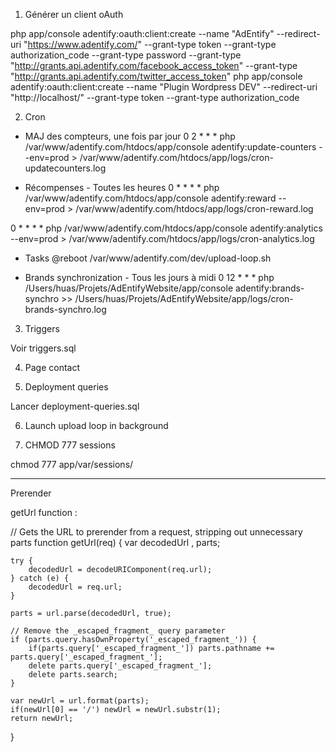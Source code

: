 1) Générer un client oAuth

php app/console adentify:oauth:client:create --name "AdEntify" --redirect-uri "https://www.adentify.com/" --grant-type token --grant-type authorization_code --grant-type password --grant-type "http://grants.api.adentify.com/facebook_access_token" --grant-type "http://grants.api.adentify.com/twitter_access_token"
php app/console adentify:oauth:client:create --name "Plugin Wordpress DEV" --redirect-uri "http://localhost/" --grant-type token --grant-type authorization_code

2) Cron

- MAJ des compteurs, une fois par jour
0 2 * * * php /var/www/adentify.com/htdocs/app/console adentify:update-counters --env=prod > /var/www/adentify.com/htdocs/app/logs/cron-updatecounters.log

- Récompenses - Toutes les heures
0 * * * * php /var/www/adentify.com/htdocs/app/console adentify:reward --env=prod > /var/www/adentify.com/htdocs/app/logs/cron-reward.log


0 * * * * php /var/www/adentify.com/htdocs/app/console adentify:analytics --env=prod > /var/www/adentify.com/htdocs/app/logs/cron-analytics.log

- Tasks
@reboot /var/www/adentify.com/dev/upload-loop.sh

- Brands synchronization - Tous les jours à midi
0 12 * * * php /Users/huas/Projets/AdEntifyWebsite/app/console adentify:brands-synchro >> /Users/huas/Projets/AdEntifyWebsite/app/logs/cron-brands-synchro.log

3) Triggers

Voir triggers.sql

4) Page contact


5) Deployment queries

Lancer deployment-queries.sql

6) Launch upload loop in background

7) CHMOD 777 sessions

chmod 777 app/var/sessions/

--------------------------------------------------

Prerender

getUrl function :

// Gets the URL to prerender from a request, stripping out unnecessary parts
function getUrl(req) {
    var decodedUrl
      , parts;

    try {
        decodedUrl = decodeURIComponent(req.url);
    } catch (e) {
        decodedUrl = req.url;
    }

    parts = url.parse(decodedUrl, true);

    // Remove the _escaped_fragment_ query parameter
    if (parts.query.hasOwnProperty('_escaped_fragment_')) {
        if(parts.query['_escaped_fragment_']) parts.pathname += parts.query['_escaped_fragment_'];
        delete parts.query['_escaped_fragment_'];
        delete parts.search;
    }

    var newUrl = url.format(parts);
    if(newUrl[0] == '/') newUrl = newUrl.substr(1);
    return newUrl;
}
